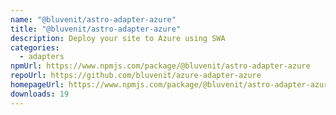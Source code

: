 ```yaml
---
name: "@bluvenit/astro-adapter-azure"
title: "@bluvenit/astro-adapter-azure"
description: Deploy your site to Azure using SWA
categories:
  - adapters
npmUrl: https://www.npmjs.com/package/@bluvenit/astro-adapter-azure
repoUrl: https://github.com/bluvenit/azure-adapter-azure
homepageUrl: https://www.npmjs.com/package/@bluvenit/astro-adapter-azure
downloads: 19
---
```

